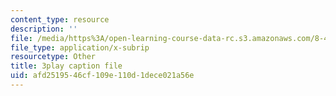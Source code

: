 ```yaml
---
content_type: resource
description: ''
file: /media/https%3A/open-learning-course-data-rc.s3.amazonaws.com/8-421-atomic-and-optical-physics-i-spring-2014/afd2519546cf109e110d1dece021a56e_zMlEb29UlKw.srt
file_type: application/x-subrip
resourcetype: Other
title: 3play caption file
uid: afd25195-46cf-109e-110d-1dece021a56e
---
```

